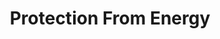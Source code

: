 ---
title: "Protection From Energy"
index:
  - protection-from-energy
permalink: /spells/protection-from-energy/
tags:
  - Spell
  - 3rd Level
  - Abjuration
available_for:
  - Cleric
  - Druid
  - Ranger
  - Sorcerer
  - Wizard
level: "3rd Level"
school: "Abjuration"
range: "Touch"
comp:
  - V
  - S
duration: "1 Hour"
concentration: true
description: |
  For the duration, the willing creature you touch has resistance to one damage type of your choice: acid, cold, fire, lightning, or thunder.
excerpt: "For the duration, the willing creature you touch has resistance to one damage type of your choice: acid, cold, fire, lightning, or thunder."
source: "Basic Rules"
---